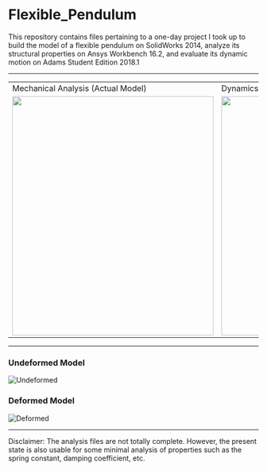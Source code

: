 # Flexible_Pendulum
This repository contains files pertaining to a one-day project I took up to build the model of a flexible pendulum on SolidWorks 2014, analyze its structural properties on Ansys Workbench 16.2, and evaluate its dynamic motion on Adams Student Edition 2018.1
***
<table>
  <tr>
    <td>Mechanical Analysis (Actual Model)</td>
    <td>Dynamics Analysis (for MSC Adams)</td>
  </tr>
  <tr>
    <td><img src="Snapshots/CAD_Snapshots/Mechanical_Analysis.jpg" width=405 height=480></td>
    <td><img src="Snapshots/CAD_Snapshots/Dynamics_Analysis.jpg"   width=405 height=480></td>
  </tr>
</table>

***
### Undeformed Model
![Undeformed](https://github.com/aaronjohnsabu1999/Flexible_Pendulum/blob/master/Snapshots/Ansys_Snapshots/Undeformed_Model.JPG "Undeformed")

### Deformed Model
![Deformed](https://github.com/aaronjohnsabu1999/Flexible_Pendulum/blob/master/Snapshots/Ansys_Snapshots/Deformed_Model%20-%20Deformation.JPG "Deformed")

***
Disclaimer: The analysis files are not totally complete. However, the present state is also usable for some minimal analysis of properties such as the spring constant, damping coefficient, etc.
